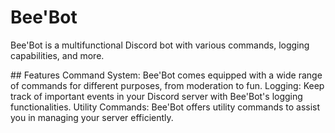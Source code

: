 # Bee'Bot
Bee'Bot is a multifunctional Discord bot with various commands, logging capabilities, and more.

## Features
Command System: Bee'Bot comes equipped with a wide range of commands for different purposes, from moderation to fun.
Logging: Keep track of important events in your Discord server with Bee'Bot's logging functionalities.
Utility Commands: Bee'Bot offers utility commands to assist you in managing your server efficiently.
